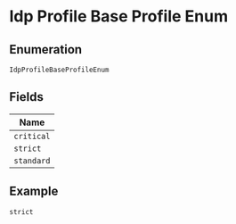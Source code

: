 
# Idp Profile Base Profile Enum

## Enumeration

`IdpProfileBaseProfileEnum`

## Fields

| Name |
|  --- |
| `critical` |
| `strict` |
| `standard` |

## Example

```
strict
```

